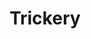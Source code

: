 ---
title: "Trickery"

domain:
  grantedPower: |
    Add _bluff_, _disguise_, and _hide_ to your list of cleric class skills.
  spells: |
     1. Disguise Self
     1. Invisibility
     1. Nondetection
     1. Confusion
     1. False Vision
     1. Mislead
     1. Screen
     1. Polymorph Any Object
     1. Time Stop
---